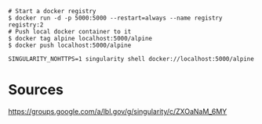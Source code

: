 ```
# Start a docker registry
$ docker run -d -p 5000:5000 --restart=always --name registry registry:2
# Push local docker container to it
$ docker tag alpine localhost:5000/alpine
$ docker push localhost:5000/alpine
```

```
SINGULARITY_NOHTTPS=1 singularity shell docker://localhost:5000/alpine
```

# Sources

https://groups.google.com/a/lbl.gov/g/singularity/c/ZXOaNaM_6MY
